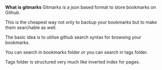 **What is gitmarks**
Gitmarks is a json based format to store bookmarks on Github.

This is the cheapest way not only to backup your bookmarks but to make them searchable as well.

The basic idea is to utilise github search syntax for browsing your bookmarks.

You can search in bookmarks folder or you can search in tags folder.

Tags folder is structured very much like inverted index for pages.







